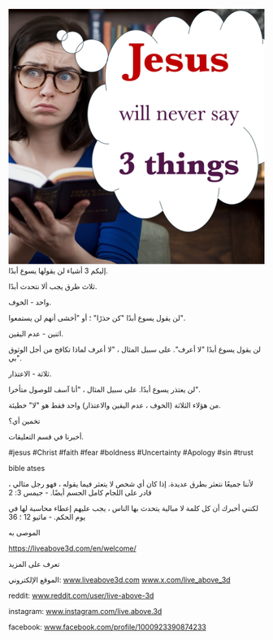![Video cover image](../cover.jpg)
إليكم 3 أشياء لن يقولها يسوع أبدًا.

ثلاث طرق يجب ألا نتحدث أبدًا.

واحد - الخوف.

لن يقول يسوع أبدًا "كن حذرًا" ؛ أو "أخشى أنهم لن يستمعوا".

اثنين - عدم اليقين.

لن يقول يسوع أبدًا "لا أعرف". على سبيل المثال ، "لا أعرف لماذا تكافح من أجل الوثوق بي".

ثلاثة - الاعتذار.

لن يعتذر يسوع أبدًا. على سبيل المثال ، "أنا آسف للوصول متأخرا".

من هؤلاء الثلاثة (الخوف ، عدم اليقين والاعتذار) واحد فقط هو "لا" خطيئة.

تخمين أي؟

أخبرنا في قسم التعليقات.


#jesus #Christ #faith #fear #boldness #Uncertainty #Apology #sin #trust


bible atses

لأننا جميعًا نتعثر بطرق عديدة. إذا كان أي شخص لا يتعثر فيما يقوله ، فهو رجل مثالي ، قادر على اللجام كامل الجسم أيضًا. - جيمس 3: 2

لكنني أخبرك أن كل كلمة لا مبالية يتحدث بها الناس ، يجب عليهم إعطاء محاسبة لها في يوم الحكم. - ماثيو 12 ؛ 36


الموصى به

https://liveabove3d.com/en/welcome/


تعرف على المزيد

الموقع الإلكتروني: www.liveabove3d.com www.x.com/live_above_3d

reddit: www.reddit.com/user/live-above-3d

instagram: www.instagram.com/live.above.3d

facebook: www.facebook.com/profile/1000923390874233



